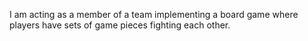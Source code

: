 I am acting as a member of a team implementing a board game where players have sets of game pieces fighting each other.
